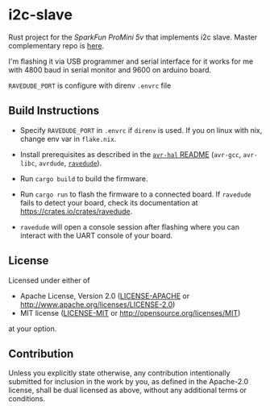 i2c-slave
=========

Rust project for the _SparkFun ProMini 5v_ that implements i2c slave. Master complementary repo is [here](https://github.com/kirillfx/avr-i2c-master-test).

I'm flashing it via USB programmer and serial interface for it works for me with 4800 baud in
serial monitor and 9600 on arduino board.

`RAVEDUDE_PORT` is configure with direnv `.envrc` file 

## Build Instructions

- Specify `RAVEDUDE_PORT` in `.envrc` if `direnv` is used. If you on linux with nix, change env var in `flake.nix`.

- Install prerequisites as described in the [`avr-hal` README] (`avr-gcc`, `avr-libc`, `avrdude`, [`ravedude`]).

- Run `cargo build` to build the firmware.

- Run `cargo run` to flash the firmware to a connected board.  If `ravedude`
   fails to detect your board, check its documentation at
   <https://crates.io/crates/ravedude>.

- `ravedude` will open a console session after flashing where you can interact
   with the UART console of your board.

[`avr-hal` README]: https://github.com/Rahix/avr-hal#readme
[`ravedude`]: https://crates.io/crates/ravedude

## License
Licensed under either of

 - Apache License, Version 2.0
   ([LICENSE-APACHE](LICENSE-APACHE) or <http://www.apache.org/licenses/LICENSE-2.0>)
 - MIT license
   ([LICENSE-MIT](LICENSE-MIT) or <http://opensource.org/licenses/MIT>)

at your option.

## Contribution
Unless you explicitly state otherwise, any contribution intentionally submitted
for inclusion in the work by you, as defined in the Apache-2.0 license, shall
be dual licensed as above, without any additional terms or conditions.

